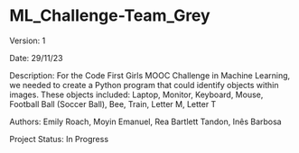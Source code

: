 # ML_Challenge-Team_Grey

Version: 1

Date: 29/11/23

Description:
For the Code First Girls MOOC Challenge in Machine Learning, we needed to create a Python program that could identify objects within images.
These objects included:
Laptop, 
Monitor, 
Keyboard, 
Mouse, 
Football Ball (Soccer Ball), 
Bee, 
Train, 
Letter M, 
Letter T

Authors:
Emily Roach, 
Moyin Emanuel, 
Rea Bartlett Tandon, 
Inês Barbosa

Project Status: In Progress
